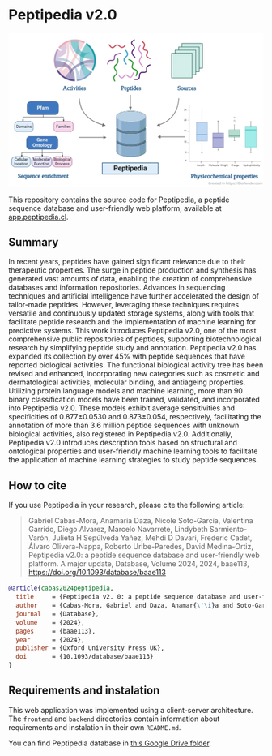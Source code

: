 # Peptipedia v2.0

![](assets/peptipedia.webp)

This repository contains the source code for Peptipedia, a peptide sequence database and user-friendly web platform, available at [app.peptipedia.cl](https://app.peptipedia.cl/).

## Summary

In recent years, peptides have gained significant relevance due to their therapeutic properties. The surge in peptide production and synthesis has generated vast amounts of data, enabling the creation of comprehensive databases and information repositories. Advances in sequencing techniques and artificial intelligence have further accelerated the design of tailor-made peptides. However, leveraging these techniques requires versatile and continuously updated storage systems, along with tools that facilitate peptide research and the implementation of machine learning for predictive systems. This work introduces Peptipedia v2.0, one of the most comprehensive public repositories of peptides, supporting biotechnological research by simplifying peptide study and annotation. Peptipedia v2.0 has expanded its collection by over 45% with peptide sequences that have reported biological activities. The functional biological activity tree has been revised and enhanced, incorporating new categories such as cosmetic and dermatological activities, molecular binding, and antiageing properties. Utilizing protein language models and machine learning, more than 90 binary classification models have been trained, validated, and incorporated into Peptipedia v2.0. These models exhibit average sensitivities and specificities of 0.877±0.0530 and 0.873±0.054, respectively, facilitating the annotation of more than 3.6 million peptide sequences with unknown biological activities, also registered in Peptipedia v2.0. Additionally, Peptipedia v2.0 introduces description tools based on structural and ontological properties and user-friendly machine learning tools to facilitate the application of machine learning strategies to study peptide sequences.

## How to cite

If you use Peptipedia in your research, please cite the following article:

> Gabriel Cabas-Mora, Anamaría Daza, Nicole Soto-García, Valentina Garrido, Diego Alvarez, Marcelo Navarrete, Lindybeth Sarmiento-Varón, Julieta H Sepúlveda Yañez, Mehdi D Davari, Frederic Cadet, Álvaro Olivera-Nappa, Roberto Uribe-Paredes, David Medina-Ortiz, Peptipedia v2.0: a peptide sequence database and user-friendly web platform. A major update, Database, Volume 2024, 2024, baae113, https://doi.org/10.1093/database/baae113

```bibtex
@article{cabas2024peptipedia,
  title     = {Peptipedia v2. 0: a peptide sequence database and user-friendly web platform. A major update},
  author    = {Cabas-Mora, Gabriel and Daza, Anamar{\'\i}a and Soto-Garc{\'\i}a, Nicole and Garrido, Valentina and Alvarez, Diego and Navarrete, Marcelo and Sarmiento-Var{\'o}n, Lindybeth and Sep{\'u}lveda Ya{\~n}ez, Julieta H and Davari, Mehdi D and Cadet, Frederic and others},
  journal   = {Database},
  volume    = {2024},
  pages     = {baae113},
  year      = {2024},
  publisher = {Oxford University Press UK},
  doi       = {10.1093/database/baae113}
}
```

## Requirements and instalation

This web application was implemented using a client-server architecture. The `frontend` and `backend` directories contain information about requirements and instalation in their own `README.md`.

You can find Peptipedia database in [this Google Drive folder](https://drive.google.com/file/d/11P-hQrWxDpsYVExgYFssjKunfoCrSHNA/view?usp=sharing).
